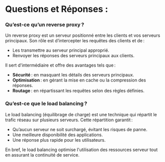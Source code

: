 # Questions et Réponses :

### Qu’est-ce qu’un reverse proxy ?

Un reverse proxy est un serveur positionné entre les clients et vos serveurs principaux. Son rôle est d’intercepter les requêtes des clients et de :
- Les transmettre au serveur principal approprié.
- Renvoyer les réponses des serveurs principaux aux clients.

Il sert d'intermédiaire et offre des avantages tels que :
- **Sécurité** : en masquant les détails des serveurs principaux.
- **Optimisation** : en gérant la mise en cache ou la compression des réponses.
- **Routage** : en répartissant les requêtes selon des règles définies.

### Qu’est-ce que le load balancing ?

Le load balancing (équilibrage de charge) est une technique qui répartit le trafic réseau sur plusieurs serveurs. Cette répartition garantit :
- Qu’aucun serveur ne soit surchargé, évitant les risques de panne.
- Une meilleure disponibilité des applications.
- Une réponse plus rapide pour les utilisateurs.

En bref, le load balancing optimise l'utilisation des ressources serveur tout en assurant la continuité de service.